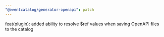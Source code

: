 ```yaml
---
"@eventcatalog/generator-openapi": patch
---
```


feat(plugin): added ability to resolve $ref values when saving OpenAPI files to the catalog

